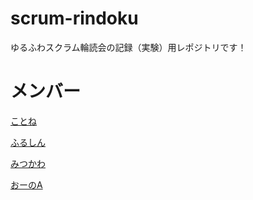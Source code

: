 # scrum-rindoku
ゆるふわスクラム輪読会の記録（実験）用レポジトリです！

# メンバー
[ことね](/kotone.md)

[ふるしん](https://twitter.com/furusin_oriver)

[みつかわ](/mitsukawa.md)

[おーのA](/ohnoa.md)
